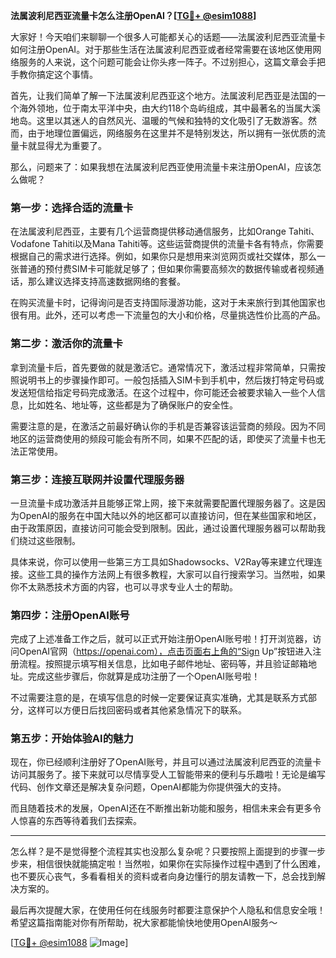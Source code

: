 **法属波利尼西亚流量卡怎么注册OpenAI？[[TG💪+ @esim1088](https://t.me/s/esim1088)]**

大家好！今天咱们来聊聊一个很多人可能都关心的话题——法属波利尼西亚流量卡如何注册OpenAI。对于那些生活在法属波利尼西亚或者经常需要在该地区使用网络服务的人来说，这个问题可能会让你头疼一阵子。不过别担心，这篇文章会手把手教你搞定这个事情。

首先，让我们简单了解一下法属波利尼西亚这个地方。法属波利尼西亚是法国的一个海外领地，位于南太平洋中央，由大约118个岛屿组成，其中最著名的当属大溪地岛。这里以其迷人的自然风光、温暖的气候和独特的文化吸引了无数游客。然而，由于地理位置偏远，网络服务在这里并不是特别发达，所以拥有一张优质的流量卡就显得尤为重要了。

那么，问题来了：如果我想在法属波利尼西亚使用流量卡来注册OpenAI，应该怎么做呢？

### 第一步：选择合适的流量卡

在法属波利尼西亚，主要有几个运营商提供移动通信服务，比如Orange Tahiti、Vodafone Tahiti以及Mana Tahiti等。这些运营商提供的流量卡各有特点，你需要根据自己的需求进行选择。例如，如果你只是想用来浏览网页或社交媒体，那么一张普通的预付费SIM卡可能就足够了；但如果你需要高频次的数据传输或者视频通话，那么建议选择支持高速数据网络的套餐。

在购买流量卡时，记得询问是否支持国际漫游功能，这对于未来旅行到其他国家也很有用。此外，还可以考虑一下流量包的大小和价格，尽量挑选性价比高的产品。

### 第二步：激活你的流量卡

拿到流量卡后，首先要做的就是激活它。通常情况下，激活过程非常简单，只需按照说明书上的步骤操作即可。一般包括插入SIM卡到手机中，然后拨打特定号码或发送短信给指定号码完成激活。在这个过程中，你可能还会被要求输入一些个人信息，比如姓名、地址等，这些都是为了确保账户的安全性。

需要注意的是，在激活之前最好确认你的手机是否兼容该运营商的频段。因为不同地区的运营商使用的频段可能会有所不同，如果不匹配的话，即使买了流量卡也无法正常使用。

### 第三步：连接互联网并设置代理服务器

一旦流量卡成功激活并且能够正常上网，接下来就需要配置代理服务器了。这是因为OpenAI的服务在中国大陆以外的地区都可以直接访问，但在某些国家和地区，由于政策原因，直接访问可能会受到限制。因此，通过设置代理服务器可以帮助我们绕过这些限制。

具体来说，你可以使用一些第三方工具如Shadowsocks、V2Ray等来建立代理连接。这些工具的操作方法网上有很多教程，大家可以自行搜索学习。当然啦，如果你不太熟悉技术方面的内容，也可以寻求专业人士的帮助。

### 第四步：注册OpenAI账号

完成了上述准备工作之后，就可以正式开始注册OpenAI账号啦！打开浏览器，访问OpenAI官网（https://openai.com），点击页面右上角的“Sign Up”按钮进入注册流程。按照提示填写相关信息，比如电子邮件地址、密码等，并且验证邮箱地址。完成这些步骤后，你就算是成功注册了一个OpenAI账号啦！

不过需要注意的是，在填写信息的时候一定要保证真实准确，尤其是联系方式部分，这样可以方便日后找回密码或者其他紧急情况下的联系。

### 第五步：开始体验AI的魅力

现在，你已经顺利注册好了OpenAI账号，并且可以通过法属波利尼西亚的流量卡访问其服务了。接下来就可以尽情享受人工智能带来的便利与乐趣啦！无论是编写代码、创作文章还是解决复杂问题，OpenAI都能为你提供强大的支持。

而且随着技术的发展，OpenAI还在不断推出新功能和服务，相信未来会有更多令人惊喜的东西等待着我们去探索。

---

怎么样？是不是觉得整个流程其实也没那么复杂呢？只要按照上面提到的步骤一步步来，相信很快就能搞定啦！当然啦，如果你在实际操作过程中遇到了什么困难，也不要灰心丧气，多看看相关的资料或者向身边懂行的朋友请教一下，总会找到解决方案的。

最后再次提醒大家，在使用任何在线服务时都要注意保护个人隐私和信息安全哦！希望这篇指南能对你有所帮助，祝大家都能愉快地使用OpenAI服务～

[[TG💪+ @esim1088](https://t.me/s/esim1088) ![Image](https://i.postimg.cc/4NQfJmqS/Snipaste-2025-05-13-00-14-12.png)]